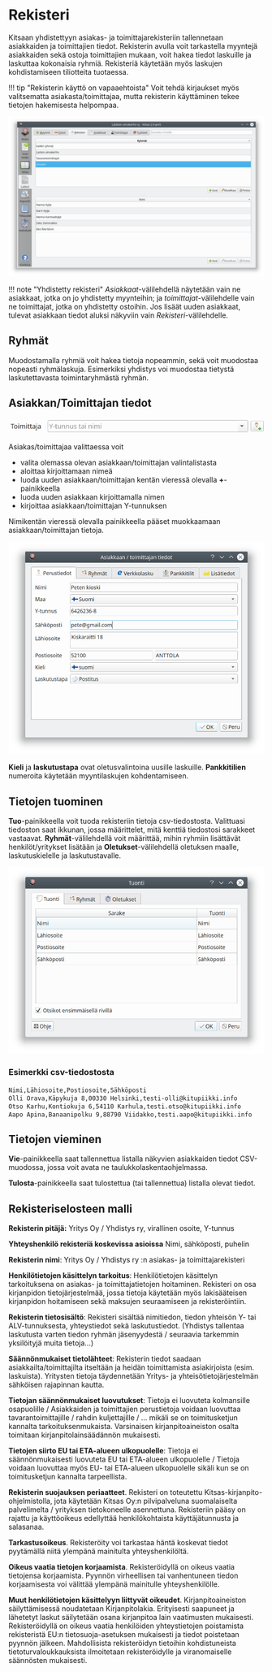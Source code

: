 # Rekisteri

Kitsaan yhdistettyyn asiakas- ja toimittajarekisteriin tallennetaan asiakkaiden ja toimittajien tiedot. Rekisterin avulla voit tarkastella myyntejä asiakkaiden sekä ostoja toimittajien mukaan, voit hakea tiedot laskuille ja laskuttaa kokonaisia ryhmiä. Rekisteriä käytetään myös laskujen kohdistamiseen tiliotteita tuotaessa.

!!! tip "Rekisterin käyttö on vapaaehtoista"
    Voit tehdä kirjaukset myös valitsematta asiakasta/toimittajaa, mutta rekisterin käyttäminen tekee tietojen hakemisesta helpompaa.

![](rekisteri.png)

!!! note "Yhdistetty rekisteri"
    *Asiakkaat*-välilehdellä näytetään vain ne asiakkaat, jotka on jo yhdistetty myynteihin; ja *toimittajat*-välilehdelle vain ne toimittajat, jotka on yhdistetty ostoihin. Jos lisäät uuden asiakkaat, tulevat asiakkaan tiedot aluksi näkyviin vain *Rekisteri*-välilehdelle.

## Ryhmät

Muodostamalla ryhmiä voit hakea tietoja nopeammin, sekä voit muodostaa nopeasti ryhmälaskuja. Esimerkiksi yhdistys voi muodostaa tietystä laskutettavasta toimintaryhmästä ryhmän.

## Asiakkan/Toimittajan tiedot

![](../../kirjaus/menotulo/toimittajarivi.png)

Asiakas/toimittajaa valittaessa voit

- valita olemassa olevan asiakkaan/toimittajan valintalistasta
- aloittaa kirjoittamaan nimeä
- luoda uuden asiakkaan/toimittajan kentän vieressä olevalla **+**-painikkeella
- luoda uuden asiakkaan kirjoittamalla nimen
- kirjoittaa asiakkaan/toimittajan Y-tunnuksen

Nimikentän vieressä olevalla painikkeella pääset muokkaamaan asiakkaan/toimittajan tietoja.

![](tiedot.png)

**Kieli** ja **laskutustapa** ovat oletusvalintoina uusille laskuille. **Pankkitilien** numeroita käytetään myyntilaskujen kohdentamiseen.

## Tietojen tuominen

**Tuo**-painikkeella voit tuoda rekisteriin tietoja csv-tiedostosta. Valittuasi tiedoston saat ikkunan, jossa määrittelet, mitä kenttiä tiedostosi sarakkeet vastaavat. **Ryhmät**-välilehdellä voit määrittää, mihin ryhmiin lisättävät henkilöt/yritykset lisätään ja **Oletukset**-välilehdellä oletuksen maalle, laskutuskielelle ja laskutustavalle.

![](tuonti.png)

### Esimerkki csv-tiedostosta
```csv
Nimi,Lähiosoite,Postiosoite,Sähköposti
Olli Orava,Käpykuja 8,00330 Helsinki,testi-olli@kitupiikki.info
Otso Karhu,Kontiokuja 6,54110 Karhula,testi.otso@kitupiikki.info
Aapo Apina,Banaanipolku 9,88790 Viidakko,testi.aapo@kitupiikki.info
```

## Tietojen vieminen

**Vie**-painikkeella saat tallennettua listalla näkyvien asiakkaiden tiedot CSV-muodossa, jossa voit avata ne taulukkolaskentaohjelmassa.

**Tulosta**-painikkeella saat tulostettua (tai tallennettua) listalla olevat tiedot.

## Rekisteriselosteen malli

**Rekisterin pitäjä:** Yritys Oy / Yhdistys ry, virallinen osoite, Y-tunnus

**Yhteyshenkilö rekisteriä koskevissa asioissa** Nimi, sähköposti, puhelin

**Rekisterin nimi**: Yritys Oy / Yhdistys ry :n asiakas- ja toimittajarekisteri

**Henkilötietojen käsittelyn tarkoitus**: Henkilötietojen käsittelyn tarkoituksena on asiakas- ja toimittajatietojen hoitaminen. Rekisteri on osa kirjanpidon tietojärjestelmää, jossa tietoja käytetään myös lakisääteisen kirjanpidon hoitamiseen sekä maksujen seuraamiseen ja rekisteröintiin.

**Rekisterin tietosisältö**: Rekisteri sisältää nimitiedon, tiedon yhteisön Y- tai ALV-tunnuksesta, yhteystiedot sekä laskutustiedot. (Yhdistys tallentaa laskutusta varten tiedon ryhmän jäsenyydestä / seuraavia tarkemmin yksilöityjä muita tietoja...)

**Säännönmukaiset tietolähteet**: Rekisterin tiedot saadaan asiakkailta/toimittajilta itseltään ja heidän toimittamista asiakirjoista (esim. laskuista). Yritysten tietoja täydennetään Yritys- ja yhteisötietojärjestelmän sähköisen rajapinnan kautta.

**Tietojan säännönmukaiset luovutukset**: Tietoja ei luovuteta kolmansille osapuolille / Asiakkaiden ja toimittajien perustietoja voidaan luovuttaa tavarantoimittajille / rahdin kuljettajille / ... mikäli se on toimitusketjun kannalta tarkoituksenmukaista. Varsinaisen kirjanpitoaineiston osalta toimitaan kirjanpitolainsäädännön mukaisesti.

**Tietojen siirto EU tai ETA-alueen ulkopuolelle**: Tietoja ei säännönmukaisesti luovuteta EU tai ETA-alueen ulkopuolelle / Tietoja voidaan luovuttaa myös EU- tai ETA-alueen ulkopuolelle sikäli kun se on toimitusketjun kannalta tarpeellista.

**Rekisterin suojauksen periaatteet**. Rekisteri on toteutettu Kitsas-kirjanpito-ohjelmistolla, jota käytetään Kitsas Oy:n pilvipalveluna suomalaiselta palvelimelta / yrityksen tietokoneelle asennettuna. Rekisteriin pääsy on rajattu ja käyttöoikeus edellyttää henkilökohtaista käyttäjätunnusta ja salasanaa.

**Tarkastusoikeus**. Rekisteröity voi tarkastaa häntä koskevat tiedot pyytämällä niitä ylempänä mainitulta yhteyshenkilöltä.

**Oikeus vaatia tietojen korjaamista**. Rekisteröidyllä on oikeus vaatia tietojensa korjaamista. Pyynnön virheellisen tai vanhentuneen tiedon korjaamisesta voi välittää ylempänä mainitulle yhteyshenkilölle.

**Muut henkilötietojen käsittelyyn liittyvät oikeudet**. Kirjanpitoaineiston säilyttämisessä noudatetaan Kirjanpitolakia. Erityisesti saapuneet ja lähetetyt laskut säilytetään osana kirjanpitoa lain vaatimusten mukaisesti. Rekisteröidyllä on oikeus vaatia henkilöiden yhteystietojen poistamista rekisteristä EU:n tietosuoja-asetuksen mukaisesti ja tiedot poistetaan pyynnön jälkeen. Mahdollisista rekisteröidyn tietoihin kohdistuneista tietoturvaloukkauksista ilmoitetaan rekisteröidylle ja viranomaiselle säännösten mukaisesti.
